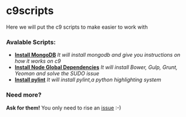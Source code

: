 # c9scripts

Here we will put the c9 scripts to make easier to work with

### Avalable Scripts:

- **[Install MongoDB](https://github.com/OSWeekends/c9scripts/blob/master/mongoscriptc9.sh)** _It will install mongodb and give you instructions on how it works on c9_
- **[Install Node Global Dependencies](https://github.com/OSWeekends/c9scripts/blob/master/node_global_dependencies.sh)** _It will install Bower, Gulp, Grunt, Yeoman and solve the SUDO issue_
- **[Install pylint](https://github.com/OSWeekends/c9scripts/blob/master/pylint.sh)** _It will install pylint,a python highlighting system_

### Need more?

**Ask for them!** You only need to rise an [issue](https://github.com/OSWeekends/c9scripts/issues) :-)
